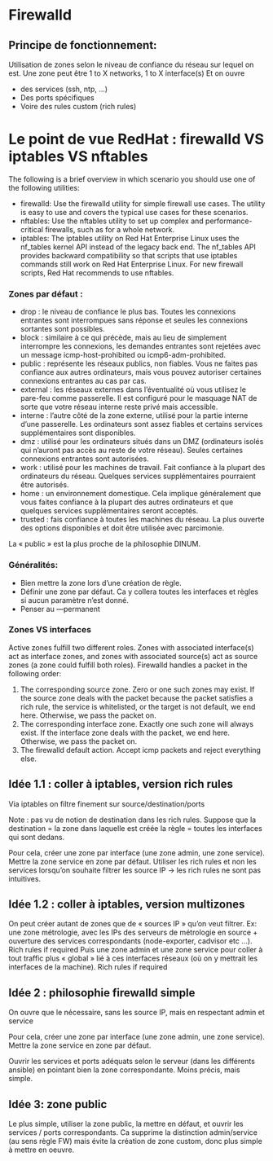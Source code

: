 # Firewalld

## Principe de fonctionnement:
Utilisation de zones selon le niveau de confiance du réseau sur lequel on est.
Une zone peut être 1 to X networks, 1 to X interface(s)
Et on ouvre 
* des services (ssh, ntp, …)
* Des ports spécifiques
* Voire des rules custom (rich rules)

# Le point de vue RedHat : firewalld VS iptables VS nftables
The following is a brief overview in which scenario you should use one of the following utilities:

* firewalld: Use the firewalld utility for simple firewall use cases. The utility is easy to use and covers the typical use cases for these scenarios.
* nftables: Use the nftables utility to set up complex and performance-critical firewalls, such as for a whole network.
* iptables: The iptables utility on Red Hat Enterprise Linux uses the nf_tables kernel API instead of the legacy back end. The nf_tables API provides backward compatibility so that scripts that use iptables commands still work on Red Hat Enterprise Linux. For new firewall scripts, Red Hat recommends to use nftables.

### Zones par défaut : 
* drop : le niveau de confiance le plus bas. Toutes les connexions entrantes sont interrompues sans réponse et seules les connexions sortantes sont possibles.
* block : similaire à ce qui précède, mais au lieu de simplement interrompre les connexions, les demandes entrantes sont rejetées avec un message icmp-host-prohibited ou icmp6-adm-prohibited.
* public : représente les réseaux publics, non fiables. Vous ne faites pas confiance aux autres ordinateurs, mais vous pouvez autoriser certaines connexions entrantes au cas par cas.
* external : les réseaux externes dans l’éventualité où vous utilisez le pare-feu comme passerelle. Il est configuré pour le masquage NAT de sorte que votre réseau interne reste privé mais accessible.
* interne : l’autre côté de la zone externe, utilisé pour la partie interne d’une passerelle. Les ordinateurs sont assez fiables et certains services supplémentaires sont disponibles.
* dmz : utilisé pour les ordinateurs situés dans un DMZ (ordinateurs isolés qui n’auront pas accès au reste de votre réseau). Seules certaines connexions entrantes sont autorisées.
* work : utilisé pour les machines de travail. Fait confiance à la plupart des ordinateurs du réseau. Quelques services supplémentaires pourraient être autorisés.
* home : un environnement domestique. Cela implique généralement que vous faites confiance à la plupart des autres ordinateurs et que quelques services supplémentaires seront acceptés.
* trusted : fais confiance à toutes les machines du réseau. La plus ouverte des options disponibles et doit être utilisée avec parcimonie.

La « public » est la plus proche de la philosophie DINUM.

### Généralités:
* Bien mettre la zone lors d’une création de règle.
* Définir une zone par défaut. Ca y collera toutes les interfaces et règles si aucun paramètre n’est donné.
* Penser au —permanent

### Zones VS interfaces
Active zones fulfill two different roles. Zones with associated interface(s) act as interface zones, and zones with associated source(s) act as source zones (a zone could fulfill both roles). Firewalld handles a packet in the following order:
1. The corresponding source zone. Zero or one such zones may exist. If the source zone deals with the packet because the packet satisfies a rich rule, the service is whitelisted, or the target is not default, we end here. Otherwise, we pass the packet on.
2. The corresponding interface zone. Exactly one such zone will always exist. If the interface zone deals with the packet, we end here. Otherwise, we pass the packet on.
3. The firewalld default action. Accept icmp packets and reject everything else.



## Idée 1.1 : coller à iptables, version rich rules
Via iptables on filtre finement sur source/destination/ports

Note : pas vu de notion de destination dans les rich rules. Suppose que la destination = la zone dans laquelle est créée la règle = toutes les interfaces qui sont dedans.

Pour cela, créer une zone par interface (une zone admin, une zone service).  Mettre la zone service en zone par défaut.
Utiliser les rich rules et non les services lorsqu’on souhaite filtrer les source IP
-> les rich rules ne sont pas intuitives.

## Idée 1.2 : coller à iptables, version multizones
On peut créer autant de zones que de « sources IP » qu’on veut filtrer.
Ex: une zone métrologie, avec les IPs des serveurs de métrologie en source + ouverture des services correspondants (node-exporter, cadvisor etc …). Rich rules if required
Puis une zone admin et une zone service pour coller à tout traffic plus « global » lié à ces interfaces réseaux (où on y mettrait les interfaces de la machine). Rich rules if required


## Idée 2 : philosophie firewalld simple
On ouvre que le nécessaire, sans les source IP, mais en respectant admin et service

Pour cela, créer une zone par interface (une zone admin, une zone service). Mettre la zone service en zone par défaut.

Ouvrir les services et ports adéquats selon le serveur (dans les différents ansible) en pointant bien la zone correspondante.
Moins précis, mais simple.

## Idée 3: zone public
Le plus simple, utiliser la zone public, la mettre en défaut, et ouvrir les services / ports correspondants. Ca supprime la distinction admin/service (au sens règle FW) mais évite la création de zone custom, donc plus simple à mettre en oeuvre.
